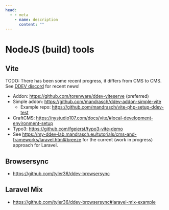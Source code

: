 ```yaml
---
head:
  - - meta
    - name: description
      content: ""
---
```


# NodeJS (build) tools

## Vite

TODO: There has been some recent progress, it differs from CMS to CMS. See [DDEV discord](https://discord.gg/hCZFfAMc5k) for recent news!

- Addon: https://github.com/torenware/ddev-viteserve (preferred)
- Simple addon: https://github.com/mandrasch/ddev-addon-simple-vite
  - Example repo: https://github.com/mandrasch/vite-php-setup-ddev-test
- CraftCMS: https://nystudio107.com/docs/vite/#local-development-environment-setup
- Typo3: https://github.com/fgeierst/typo3-vite-demo
- See https://my-ddev-lab.mandrasch.eu/tutorials/cms-and-frameworks/laravel.html#breeze for the current (work in progress) approach for Laravel.

## Browsersync

- https://github.com/tyler36/ddev-browsersync

## Laravel Mix

- https://github.com/tyler36/ddev-browsersync#laravel-mix-example
